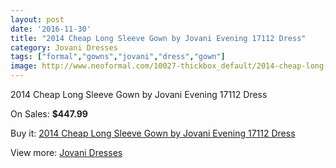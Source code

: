 ```yaml
---
layout: post
date: '2016-11-30'
title: "2014 Cheap Long Sleeve Gown by Jovani Evening 17112 Dress"
category: Jovani Dresses
tags: ["formal","gowns","jovani","dress","gown"]
image: http://www.neoformal.com/10027-thickbox_default/2014-cheap-long-sleeve-gown-by-jovani-evening-17112-dress.jpg
---
```

2014 Cheap Long Sleeve Gown by Jovani Evening 17112 Dress

On Sales: **$447.99**
<a href="https://www.neoformal.com/en/jovani-dresses-2014/3479-2014-cheap-long-sleeve-gown-by-jovani-evening-17112-dress.html"><amp-img layout="responsive" width="600" height="600" src="//www.neoformal.com/10027-thickbox_default/2014-cheap-long-sleeve-gown-by-jovani-evening-17112-dress.jpg" alt="2014 Cheap Long Sleeve Gown by Jovani Evening 17112 Dress 0" /></a>
<a href="https://www.neoformal.com/en/jovani-dresses-2014/3479-2014-cheap-long-sleeve-gown-by-jovani-evening-17112-dress.html"><amp-img layout="responsive" width="600" height="600" src="//www.neoformal.com/10028-thickbox_default/2014-cheap-long-sleeve-gown-by-jovani-evening-17112-dress.jpg" alt="2014 Cheap Long Sleeve Gown by Jovani Evening 17112 Dress 1" /></a>
<a href="https://www.neoformal.com/en/jovani-dresses-2014/3479-2014-cheap-long-sleeve-gown-by-jovani-evening-17112-dress.html"><amp-img layout="responsive" width="600" height="600" src="//www.neoformal.com/10029-thickbox_default/2014-cheap-long-sleeve-gown-by-jovani-evening-17112-dress.jpg" alt="2014 Cheap Long Sleeve Gown by Jovani Evening 17112 Dress 2" /></a>

Buy it: [2014 Cheap Long Sleeve Gown by Jovani Evening 17112 Dress](https://www.neoformal.com/en/jovani-dresses-2014/3479-2014-cheap-long-sleeve-gown-by-jovani-evening-17112-dress.html "2014 Cheap Long Sleeve Gown by Jovani Evening 17112 Dress")

View more: [Jovani Dresses](https://www.neoformal.com/en/48-jovani-dresses-2014 "Jovani Dresses")